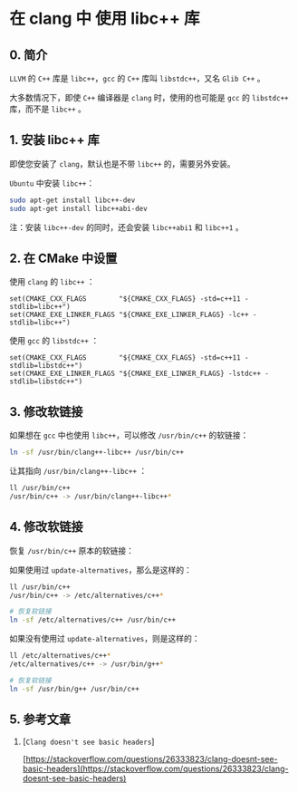 
# 在 clang 中 使用 libc++ 库

## 0. 简介

`LLVM` 的 `C++` 库是 `libc++`，`gcc` 的 `C++` 库叫 `libstdc++`，又名 `Glib C++` 。

大多数情况下，即使 `C++` 编译器是 `clang` 时，使用的也可能是 `gcc` 的 `libstdc++` 库，而不是 `libc++` 。

## 1. 安装 libc++ 库

即使您安装了 `clang`，默认也是不带 `libc++` 的，需要另外安装。

`Ubuntu` 中安装 `libc++`：

```bash
sudo apt-get install libc++-dev
sudo apt-get install libc++abi-dev
```

注：安装 `libc++-dev` 的同时，还会安装 `libc++abi1` 和 `libc++1` 。

## 2. 在 CMake 中设置

使用 `clang` 的 `libc++` ：

```text
set(CMAKE_CXX_FLAGS        "${CMAKE_CXX_FLAGS} -std=c++11 -stdlib=libc++")
set(CMAKE_EXE_LINKER_FLAGS "${CMAKE_EXE_LINKER_FLAGS} -lc++ -stdlib=libc++")
```

使用 `gcc` 的 `libstdc++` ：

```text
set(CMAKE_CXX_FLAGS        "${CMAKE_CXX_FLAGS} -std=c++11 -stdlib=libstdc++")
set(CMAKE_EXE_LINKER_FLAGS "${CMAKE_EXE_LINKER_FLAGS} -lstdc++ -stdlib=libstdc++")
```

## 3. 修改软链接

如果想在 `gcc` 中也使用 `libc++`，可以修改 `/usr/bin/c++` 的软链接：

```bash
ln -sf /usr/bin/clang++-libc++ /usr/bin/c++
```

让其指向 `/usr/bin/clang++-libc++` ：

```bash
ll /usr/bin/c++
/usr/bin/c++ -> /usr/bin/clang++-libc++*
```

## 4. 修改软链接

恢复 `/usr/bin/c++` 原本的软链接：

如果使用过 `update-alternatives`，那么是这样的：

```bash
ll /usr/bin/c++
/usr/bin/c++ -> /etc/alternatives/c++*

# 恢复软链接
ln -sf /etc/alternatives/c++ /usr/bin/c++
```

如果没有使用过 `update-alternatives`，则是这样的：

```bash
ll /etc/alternatives/c++*
/etc/alternatives/c++ -> /usr/bin/g++*

# 恢复软链接
ln -sf /usr/bin/g++ /usr/bin/c++
```

## 5. 参考文章

1. [`Clang doesn't see basic headers`]

    [https://stackoverflow.com/questions/26333823/clang-doesnt-see-basic-headers](https://stackoverflow.com/questions/26333823/clang-doesnt-see-basic-headers)
